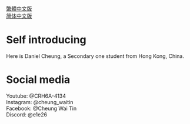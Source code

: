 <a href="http://cheungwt.uk/zh-hk/" target="_blank">繁體中文版</a><br>
<a href="http://cheungwt.uk/zh-cn/" target="_blank">简体中文版</a><br>
# Self introducing
Here is Daniel Cheung, a Secondary one student from Hong Kong, China.
 # Social media
Youtube: @CRH6A-4134<br>Instagram: @cheung_waitin<br>Facebook: @Cheung Wai Tin<br>Discord: @e1e26
